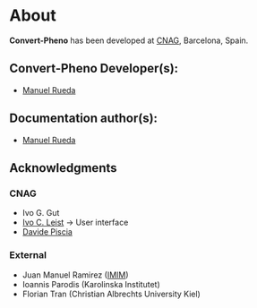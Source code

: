 # About

**Convert-Pheno** has been developed at [CNAG](https://cnag.crg.eu), Barcelona, Spain.

## Convert-Pheno Developer(s):

  * [Manuel Rueda](https://github.com/mrueda)
  

## Documentation author(s):

 * [Manuel Rueda](https://github.com/mrueda)

## Acknowledgments

### CNAG

  * Ivo G. Gut
  * [Ivo C. Leist](https://github.com/IvoLeist) -> User interface
  * [Davide Piscia](https://github.com/dpiscia)

### External

  * Juan Manuel Ramirez ([IMIM](https://www.imim.es/IMIM2019/integrative-biomedical-informatics.html))
  * Ioannis Parodis (Karolinska Institutet)
  * Florian Tran (Christian Albrechts University Kiel)
